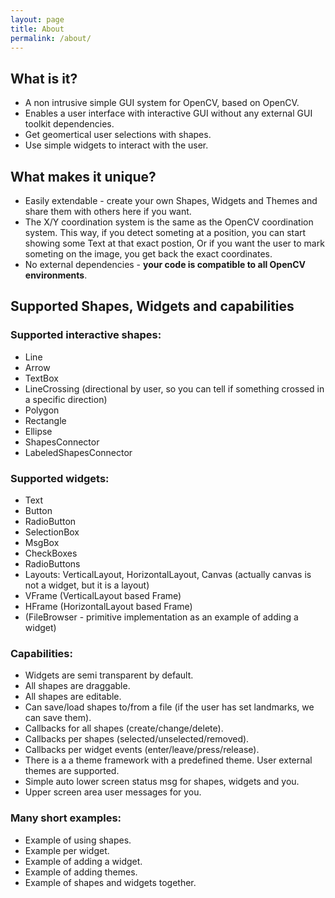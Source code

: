 ```yaml
---
layout: page
title: About
permalink: /about/
---
```


What is it?
----------
* A non intrusive simple GUI system for OpenCV, based on OpenCV.
* Enables a user interface with interactive GUI without any external GUI toolkit dependencies.
* Get geomertical user selections with shapes.
* Use simple widgets to interact with the user.

What makes it unique?
--------------------
* Easily extendable - create your own Shapes, Widgets and Themes and share them with others here if you want.
* The X/Y coordination system is the same as the OpenCV coordination system. This way, if you detect someting at a position, you can start showing
some Text at that exact postion, Or if you want the user to mark someting on the image, you get back the exact coordinates.
* No external dependencies - **your code is compatible to all OpenCV environments**.

## Supported Shapes, Widgets and capabilities

### Supported interactive shapes:
* Line
* Arrow
* TextBox
* LineCrossing (directional by user, so you can tell if something crossed in a specific direction)
* Polygon
* Rectangle
* Ellipse
* ShapesConnector
* LabeledShapesConnector

### Supported widgets:
* Text
* Button
* RadioButton
* SelectionBox
* MsgBox
* CheckBoxes
* RadioButtons
* Layouts: VerticalLayout, HorizontalLayout, Canvas (actually canvas is not a widget, but it is a layout)
* VFrame (VerticalLayout based Frame)
* HFrame (HorizontalLayout based Frame)
* (FileBrowser - primitive implementation as an example of adding a widget)

### Capabilities:
* Widgets are semi transparent by default.
* All shapes are draggable.
* All shapes are editable.
* Can save/load shapes to/from a file (if the user has set landmarks, we can save them).
* Callbacks for all shapes (create/change/delete).
* Callbacks per shapes (selected/unselected/removed).
* Callbacks per widget events (enter/leave/press/release).
* There is a a theme framework with a predefined theme. User external themes are supported.
* Simple auto lower screen status msg for shapes, widgets and you.
* Upper screen area user messages for you.

### Many short examples:
* Example of using shapes.
* Example per widget.
* Example of adding a widget.
* Example of adding themes.
* Example of shapes and widgets together.

